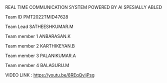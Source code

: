 REAL TIME COMMUNICATION SYSTEM POWERED BY AI SPESIALLY ABLED 

Team ID                                     PMT2022TMID47628

Team Lead           	                       SATHEESHKUMAR.M

Team member 1                                ANBARASAN.K
 
Team member 2                                KARTHIKEYAN.B

Team member 3                                PALANIKUMAR.A

Team member 4                                BALAGURU.M

VIDEO LINK : https://youtu.be/8REqQvijPsg
